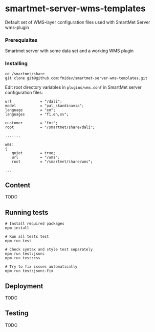 # smartmet-server-wms-templates
Default set of WMS-layer configuration files used with SmartMet Server wms-plugin

### Prerequisites

Smartmet server with some data set and a working WMS plugin

### Installing

```
cd /smartmet/share
git clone git@github.com:fmidev/smartmet-server-wms-templates.git
```
Edit root directory variables in `plugins/wms.conf` in SmartMet server configuration files:

```
url             = "/dali";
model           = "pal_skandinavia";
language        = "en";
languages       = "fi,en,sv";

customer        = "fmi";
root            = "/smartmet/share/dali";

.......

wms:
{
   quiet        = true;
   url          = "/wms";
   root         = "/smartmet/share/wms";

...
```



## Content

TODO

## Running tests

```
# Install required packages
npm install

# Run all tests test
npm run test

# Check syntax and style test separately
npm run test:jsonc
npm run test:css

# Try to fix issues automatically
npm run test:jsonc-fix
```

## Deployment

TODO

## Testing

TODO